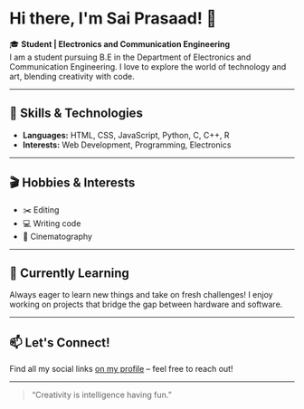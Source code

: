 # Hi there, I'm Sai Prasaad! 👋

🎓 **Student | Electronics and Communication Engineering**  
I am a student pursuing B.E in the Department of Electronics and Communication Engineering. I love to explore the world of technology and art, blending creativity with code.

---

## 🚀 Skills & Technologies
- **Languages:** HTML, CSS, JavaScript, Python, C, C++, R
- **Interests:** Web Development, Programming, Electronics

---

## 🎬 Hobbies & Interests
- ✂️ Editing
- 💻 Writing code
- 🎥 Cinematography

---

## 🌱 Currently Learning
Always eager to learn new things and take on fresh challenges! I enjoy working on projects that bridge the gap between hardware and software.

---

## 📫 Let's Connect!
Find all my social links [on my profile](https://github.com/saiprasaad8) – feel free to reach out!

---

> “Creativity is intelligence having fun.”
